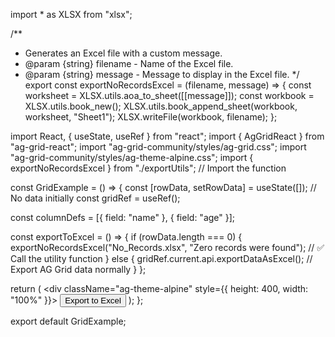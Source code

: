 import * as XLSX from "xlsx";

/**
 * Generates an Excel file with a custom message.
 * @param {string} filename - Name of the Excel file.
 * @param {string} message - Message to display in the Excel file.
 */
export const exportNoRecordsExcel = (filename, message) => {
  const worksheet = XLSX.utils.aoa_to_sheet([[message]]);
  const workbook = XLSX.utils.book_new();
  XLSX.utils.book_append_sheet(workbook, worksheet, "Sheet1");
  XLSX.writeFile(workbook, filename);
};





import React, { useState, useRef } from "react";
import { AgGridReact } from "ag-grid-react";
import "ag-grid-community/styles/ag-grid.css";
import "ag-grid-community/styles/ag-theme-alpine.css";
import { exportNoRecordsExcel } from "./exportUtils"; // Import the function

const GridExample = () => {
  const [rowData, setRowData] = useState([]); // No data initially
  const gridRef = useRef();

  const columnDefs = [{ field: "name" }, { field: "age" }];

  const exportToExcel = () => {
    if (rowData.length === 0) {
      exportNoRecordsExcel("No_Records.xlsx", "Zero records were found"); // ✅ Call the utility function
    } else {
      gridRef.current.api.exportDataAsExcel(); // Export AG Grid data normally
    }
  };

  return (
    <div className="ag-theme-alpine" style={{ height: 400, width: "100%" }}>
      <button onClick={exportToExcel}>Export to Excel</button>
      <AgGridReact ref={gridRef} rowData={rowData} columnDefs={columnDefs} />
    </div>
  );
};

export default GridExample;
